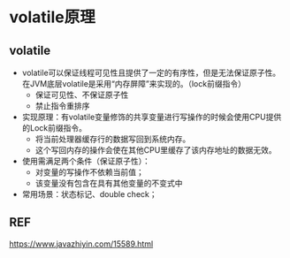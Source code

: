 # volatile原理

<!--more-->

## volatile

- volatile可以保证线程可见性且提供了一定的有序性，但是无法保证原子性。在JVM底层volatile是采用“内存屏障”来实现的。（lock前缀指令）
  - 保证可见性、不保证原子性
  - 禁止指令重排序
- 实现原理：有volatile变量修饰的共享变量进行写操作的时候会使用CPU提供的Lock前缀指令。
  - 将当前处理器缓存行的数据写回到系统内存。
  - 这个写回内存的操作会使在其他CPU里缓存了该内存地址的数据无效。
- 使用需满足两个条件（保证原子性）：
  - 对变量的写操作不依赖当前值；
  - 该变量没有包含在具有其他变量的不变式中
- 常用场景：状态标记、double check；

## REF

https://www.javazhiyin.com/15589.html

